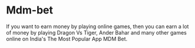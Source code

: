 # Mdm-bet
If you want to earn money by playing online games, then you can earn a lot of money by playing Dragon Vs Tiger, Ander Bahar and many other games online on India's The Most Popular App MDM Bet.

